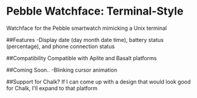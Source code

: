 # Pebble Watchface: Terminal-Style
Watchface for the Pebble smartwatch mimicking a Unix terminal

##Features
-Display date (day month date time), battery status (percentage), and phone connection status

##Compatibility
Compatible with Aplite and Basalt platforms

##Coming Soon..
-Blinking cursor animation

##Support for Chalk?
If I can come up with a design that would look good for Chalk, I'll expand to that platform
